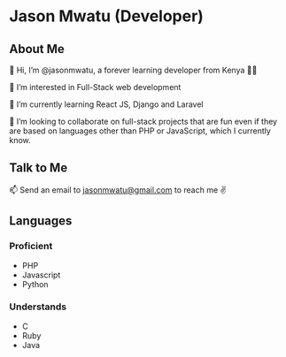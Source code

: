 # Jason Mwatu (Developer)

## About Me
 👋 Hi, I’m @jasonmwatu, a forever learning developer from Kenya 🐱‍🏍
 
 👀 I’m interested in Full-Stack web development
 
 🌱 I’m currently learning React JS, Django and Laravel
 
 💞️ I’m looking to collaborate on full-stack projects that are fun even if they are based on languages other than PHP or JavaScript, which I currently know.
 
## Talk to Me
 📫 Send an email to jasonmwatu@gmail.com to reach me ✌

## Languages
### Proficient
- PHP
- Javascript
- Python
### Understands
- C
- Ruby
- Java

<!---
jasonmwatu/jasonmwatu is a ✨ special ✨ repository because its `README.md` (this file) appears on your GitHub profile.
You can click the Preview link to take a look at your changes.
--->
